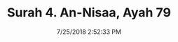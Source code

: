 ---
title       : "Surah 4. An-Nisaa, Ayah 79"
date        : 7/25/2018 2:52:33 PM
draft       : false
type        : "quran"
layout      : "compare"
BookCode    : "CMP"
SurahNumber : "4"
AyahNumber  : "79"
TotalAyah   : "176"
---